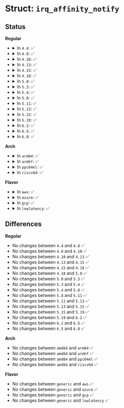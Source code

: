 # Struct: <code>irq_affinity_notify</code>

## Status
<b>Regular</b>
<ul>
<li>
<details>
<summary>In <code>4.4</code>: ✅</summary>

```c
struct irq_affinity_notify {
    unsigned int irq;
    struct kref kref;
    struct work_struct work;
    void (*notify)(struct irq_affinity_notify *, const cpumask_t *);
    void (*release)(struct kref *);
};
```
</details>
</li>
<li>
<details>
<summary>In <code>4.8</code>: ✅</summary>

```c
struct irq_affinity_notify {
    unsigned int irq;
    struct kref kref;
    struct work_struct work;
    void (*notify)(struct irq_affinity_notify *, const cpumask_t *);
    void (*release)(struct kref *);
};
```
</details>
</li>
<li>
<details>
<summary>In <code>4.10</code>: ✅</summary>

```c
struct irq_affinity_notify {
    unsigned int irq;
    struct kref kref;
    struct work_struct work;
    void (*notify)(struct irq_affinity_notify *, const cpumask_t *);
    void (*release)(struct kref *);
};
```
</details>
</li>
<li>
<details>
<summary>In <code>4.13</code>: ✅</summary>

```c
struct irq_affinity_notify {
    unsigned int irq;
    struct kref kref;
    struct work_struct work;
    void (*notify)(struct irq_affinity_notify *, const cpumask_t *);
    void (*release)(struct kref *);
};
```
</details>
</li>
<li>
<details>
<summary>In <code>4.15</code>: ✅</summary>

```c
struct irq_affinity_notify {
    unsigned int irq;
    struct kref kref;
    struct work_struct work;
    void (*notify)(struct irq_affinity_notify *, const cpumask_t *);
    void (*release)(struct kref *);
};
```
</details>
</li>
<li>
<details>
<summary>In <code>4.18</code>: ✅</summary>

```c
struct irq_affinity_notify {
    unsigned int irq;
    struct kref kref;
    struct work_struct work;
    void (*notify)(struct irq_affinity_notify *, const cpumask_t *);
    void (*release)(struct kref *);
};
```
</details>
</li>
<li>
<details>
<summary>In <code>5.0</code>: ✅</summary>

```c
struct irq_affinity_notify {
    unsigned int irq;
    struct kref kref;
    struct work_struct work;
    void (*notify)(struct irq_affinity_notify *, const cpumask_t *);
    void (*release)(struct kref *);
};
```
</details>
</li>
<li>
<details>
<summary>In <code>5.3</code>: ✅</summary>

```c
struct irq_affinity_notify {
    unsigned int irq;
    struct kref kref;
    struct work_struct work;
    void (*notify)(struct irq_affinity_notify *, const cpumask_t *);
    void (*release)(struct kref *);
};
```
</details>
</li>
<li>
<details>
<summary>In <code>5.4</code>: ✅</summary>

```c
struct irq_affinity_notify {
    unsigned int irq;
    struct kref kref;
    struct work_struct work;
    void (*notify)(struct irq_affinity_notify *, const cpumask_t *);
    void (*release)(struct kref *);
};
```
</details>
</li>
<li>
<details>
<summary>In <code>5.8</code>: ✅</summary>

```c
struct irq_affinity_notify {
    unsigned int irq;
    struct kref kref;
    struct work_struct work;
    void (*notify)(struct irq_affinity_notify *, const cpumask_t *);
    void (*release)(struct kref *);
};
```
</details>
</li>
<li>
<details>
<summary>In <code>5.11</code>: ✅</summary>

```c
struct irq_affinity_notify {
    unsigned int irq;
    struct kref kref;
    struct work_struct work;
    void (*notify)(struct irq_affinity_notify *, const cpumask_t *);
    void (*release)(struct kref *);
};
```
</details>
</li>
<li>
<details>
<summary>In <code>5.13</code>: ✅</summary>

```c
struct irq_affinity_notify {
    unsigned int irq;
    struct kref kref;
    struct work_struct work;
    void (*notify)(struct irq_affinity_notify *, const cpumask_t *);
    void (*release)(struct kref *);
};
```
</details>
</li>
<li>
<details>
<summary>In <code>5.15</code>: ✅</summary>

```c
struct irq_affinity_notify {
    unsigned int irq;
    struct kref kref;
    struct work_struct work;
    void (*notify)(struct irq_affinity_notify *, const cpumask_t *);
    void (*release)(struct kref *);
};
```
</details>
</li>
<li>
<details>
<summary>In <code>5.19</code>: ✅</summary>

```c
struct irq_affinity_notify {
    unsigned int irq;
    struct kref kref;
    struct work_struct work;
    void (*notify)(struct irq_affinity_notify *, const cpumask_t *);
    void (*release)(struct kref *);
};
```
</details>
</li>
<li>
<details>
<summary>In <code>6.2</code>: ✅</summary>

```c
struct irq_affinity_notify {
    unsigned int irq;
    struct kref kref;
    struct work_struct work;
    void (*notify)(struct irq_affinity_notify *, const cpumask_t *);
    void (*release)(struct kref *);
};
```
</details>
</li>
<li>
<details>
<summary>In <code>6.5</code>: ✅</summary>

```c
struct irq_affinity_notify {
    unsigned int irq;
    struct kref kref;
    struct work_struct work;
    void (*notify)(struct irq_affinity_notify *, const cpumask_t *);
    void (*release)(struct kref *);
};
```
</details>
</li>
<li>
<details>
<summary>In <code>6.8</code>: ✅</summary>

```c
struct irq_affinity_notify {
    unsigned int irq;
    struct kref kref;
    struct work_struct work;
    void (*notify)(struct irq_affinity_notify *, const cpumask_t *);
    void (*release)(struct kref *);
};
```
</details>
</li>
</ul>
<b>Arch</b>
<ul>
<li>
<details>
<summary>In <code>arm64</code>: ✅</summary>

```c
struct irq_affinity_notify {
    unsigned int irq;
    struct kref kref;
    struct work_struct work;
    void (*notify)(struct irq_affinity_notify *, const cpumask_t *);
    void (*release)(struct kref *);
};
```
</details>
</li>
<li>
<details>
<summary>In <code>armhf</code>: ✅</summary>

```c
struct irq_affinity_notify {
    unsigned int irq;
    struct kref kref;
    struct work_struct work;
    void (*notify)(struct irq_affinity_notify *, const cpumask_t *);
    void (*release)(struct kref *);
};
```
</details>
</li>
<li>
<details>
<summary>In <code>ppc64el</code>: ✅</summary>

```c
struct irq_affinity_notify {
    unsigned int irq;
    struct kref kref;
    struct work_struct work;
    void (*notify)(struct irq_affinity_notify *, const cpumask_t *);
    void (*release)(struct kref *);
};
```
</details>
</li>
<li>
<details>
<summary>In <code>riscv64</code>: ✅</summary>

```c
struct irq_affinity_notify {
    unsigned int irq;
    struct kref kref;
    struct work_struct work;
    void (*notify)(struct irq_affinity_notify *, const cpumask_t *);
    void (*release)(struct kref *);
};
```
</details>
</li>
</ul>
<b>Flavor</b>
<ul>
<li>
<details>
<summary>In <code>aws</code>: ✅</summary>

```c
struct irq_affinity_notify {
    unsigned int irq;
    struct kref kref;
    struct work_struct work;
    void (*notify)(struct irq_affinity_notify *, const cpumask_t *);
    void (*release)(struct kref *);
};
```
</details>
</li>
<li>
<details>
<summary>In <code>azure</code>: ✅</summary>

```c
struct irq_affinity_notify {
    unsigned int irq;
    struct kref kref;
    struct work_struct work;
    void (*notify)(struct irq_affinity_notify *, const cpumask_t *);
    void (*release)(struct kref *);
};
```
</details>
</li>
<li>
<details>
<summary>In <code>gcp</code>: ✅</summary>

```c
struct irq_affinity_notify {
    unsigned int irq;
    struct kref kref;
    struct work_struct work;
    void (*notify)(struct irq_affinity_notify *, const cpumask_t *);
    void (*release)(struct kref *);
};
```
</details>
</li>
<li>
<details>
<summary>In <code>lowlatency</code>: ✅</summary>

```c
struct irq_affinity_notify {
    unsigned int irq;
    struct kref kref;
    struct work_struct work;
    void (*notify)(struct irq_affinity_notify *, const cpumask_t *);
    void (*release)(struct kref *);
};
```
</details>
</li>
</ul>

## Differences
<b>Regular</b>
<ul>
<li>
No changes between <code>4.4</code> and <code>4.8</code> ✅
</li>
<li>
No changes between <code>4.8</code> and <code>4.10</code> ✅
</li>
<li>
No changes between <code>4.10</code> and <code>4.13</code> ✅
</li>
<li>
No changes between <code>4.13</code> and <code>4.15</code> ✅
</li>
<li>
No changes between <code>4.15</code> and <code>4.18</code> ✅
</li>
<li>
No changes between <code>4.18</code> and <code>5.0</code> ✅
</li>
<li>
No changes between <code>5.0</code> and <code>5.3</code> ✅
</li>
<li>
No changes between <code>5.3</code> and <code>5.4</code> ✅
</li>
<li>
No changes between <code>5.4</code> and <code>5.8</code> ✅
</li>
<li>
No changes between <code>5.8</code> and <code>5.11</code> ✅
</li>
<li>
No changes between <code>5.11</code> and <code>5.13</code> ✅
</li>
<li>
No changes between <code>5.13</code> and <code>5.15</code> ✅
</li>
<li>
No changes between <code>5.15</code> and <code>5.19</code> ✅
</li>
<li>
No changes between <code>5.19</code> and <code>6.2</code> ✅
</li>
<li>
No changes between <code>6.2</code> and <code>6.5</code> ✅
</li>
<li>
No changes between <code>6.5</code> and <code>6.8</code> ✅
</li>
</ul>
<b>Arch</b>
<ul>
<li>
No changes between <code>amd64</code> and <code>arm64</code> ✅
</li>
<li>
No changes between <code>amd64</code> and <code>armhf</code> ✅
</li>
<li>
No changes between <code>amd64</code> and <code>ppc64el</code> ✅
</li>
<li>
No changes between <code>amd64</code> and <code>riscv64</code> ✅
</li>
</ul>
<b>Flavor</b>
<ul>
<li>
No changes between <code>generic</code> and <code>aws</code> ✅
</li>
<li>
No changes between <code>generic</code> and <code>azure</code> ✅
</li>
<li>
No changes between <code>generic</code> and <code>gcp</code> ✅
</li>
<li>
No changes between <code>generic</code> and <code>lowlatency</code> ✅
</li>
</ul>
